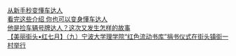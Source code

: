   
[从新手秒变懂车达人](http://www.dianyue.me/archives/987/ykk1yxs5v29snhls/)  
[看完这些介绍 你也可以变身懂车达人](http://www.dianyue.me/archives/139/ya5tfp8yc6ls07dv/)  
[他是捡车辆号牌达人？这次又发生怎样的故事](http://www.dianyue.me/archives/659/8qbmkjlpl8t7wbkz/)  
[【美丽街头•红七月】（九）宁波大学理学院“红色流动书库”捐书仪式在街头镇街一村举行](http://www.dianyue.me/archives/299/9xg6t5lnhb97ax8e/)